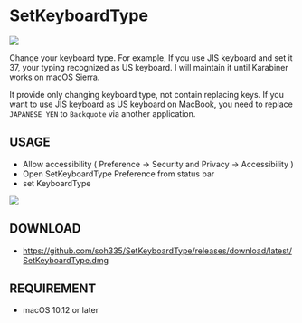 # SetKeyboardType

![](https://dl.dropboxusercontent.com/u/71817/SetKeyboardType.png)

Change your keyboard type. For example, If you use JIS keyboard and set it 37, your typing recognized as US keyboard.
I will maintain it until Karabiner works on macOS Sierra.

It provide only changing keyboard type, not contain replacing keys.
If you want to use JIS keyboard as US keyboard on MacBook, you need to replace ```JAPANESE YEN``` to ```Backquote``` via another application.

## USAGE

* Allow accessibility ( Preference -> Security and Privacy -> Accessibility )
* Open SetKeyboardType Preference from status bar
* set KeyboardType

![](https://dl.dropbox.com/s/vrbzppt1vn9to48/%E3%82%B9%E3%82%AF%E3%83%AA%E3%83%BC%E3%83%B3%E3%82%B7%E3%83%A7%E3%83%83%E3%83%88%202016-10-29%200.24.40.png?dl=0)

## DOWNLOAD

* https://github.com/soh335/SetKeyboardType/releases/download/latest/SetKeyboardType.dmg

## REQUIREMENT

* macOS 10.12 or later

